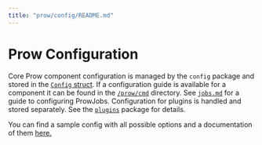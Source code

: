 ```yaml
---
title: "prow/config/README.md"
---
```


# Prow Configuration

Core Prow component configuration is managed by the `config` package and stored in the [`Config` struct](https://godoc.org/k8s.io/test-infra/prow/config#Config). If a configuration guide is available for a component it can be found in the [`/prow/cmd`](https://github.com/kubernetes/test-infra/tree/master/prow/cmd) directory. See [`jobs.md`](https://github.com/kubernetes/test-infra/tree/master/prow/jobs.md) for a guide to configuring ProwJobs.
Configuration for plugins is handled and stored separately. See the [`plugins`](https://github.com/kubernetes/test-infra/tree/master/prow/plugins) package for details.

You can find a sample config with all possible options and a documentation of them [here.](https://github.com/kubernetes/test-infra/tree/master/prow/config/prow-config-documented.yaml)
